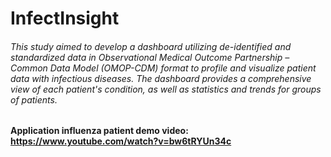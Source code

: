 # InfectInsight
###### This study aimed to develop a dashboard utilizing de-identified and standardized data in Observational Medical Outcome Partnership – Common Data Model (OMOP-CDM) format to profile and visualize patient data with infectious diseases. The dashboard provides a comprehensive view of each patient's condition, as well as statistics and trends for groups of patients.
#### Application influenza patient demo video: https://www.youtube.com/watch?v=bw6tRYUn34c 
